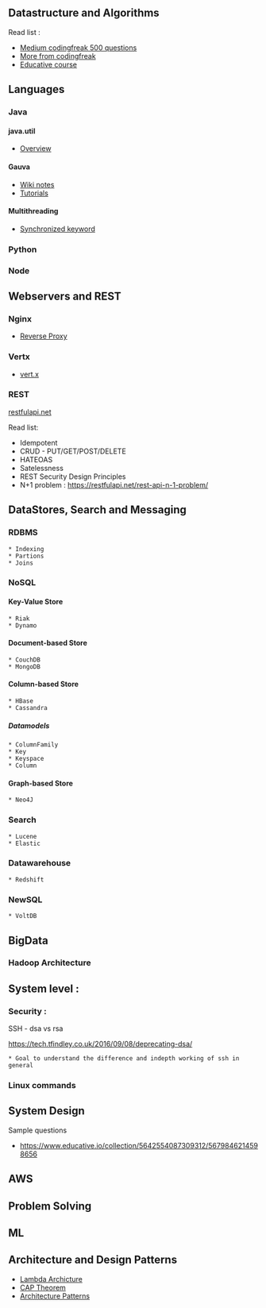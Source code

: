 
## Datastructure and Algorithms 

Read list :

* [ Medium codingfreak 500 questions](https://medium.com/@codingfreak/500-data-structures-and-algorithms-practice-problems-35afe8a1e222) 
* [ More from codingfreak]( https://medium.com/@codingfreak )
* [ Educative course](https://www.educative.io/collection/5642554087309312/5724822843686912?authorName=Coderust)

## Languages
### Java 

#### java.util 

* [Overview](https://www.geeksforgeeks.org/java-util-package-java/)

#### Gauva 
	
* [Wiki notes](https://github.com/google/guava/wiki)
* [Tutorials](https://www.baeldung.com/guava-collections)	

#### Multithreading
	
* [Synchronized keyword](https://www.baeldung.com/java-synchronized)

### Python
### Node

## Webservers and REST 

### Nginx
	
* [Reverse Proxy](https://docs.nginx.com/nginx/admin-guide/web-server/reverse-proxy/)

### Vertx  

* [vert.x](https://vertx.io/)

### REST 

[restfulapi.net]( https://restfulapi.net/ )

Read list:

* Idempotent
* CRUD - PUT/GET/POST/DELETE
* HATEOAS
* Satelessness
* REST Security Design Principles
* N+1 problem : https://restfulapi.net/rest-api-n-1-problem/
	 

## DataStores, Search and Messaging 	
	
### RDBMS
	* Indexing 
	* Partions 
	* Joins 
	 
### NoSQL 
#### Key-Value Store 
	* Riak 
	* Dynamo
#### Document-based Store
	* CouchDB
	* MongoDB
#### Column-based Store
	* HBase
	* Cassandra
##### Datamodels
	* ColumnFamily
	* Key
	* Keyspace
	* Column	
#### Graph-based Store
	* Neo4J
### Search 
	* Lucene
	* Elastic 	
### Datawarehouse
	* Redshift 	
### NewSQL
	* VoltDB



## BigData 
### Hadoop Architecture

## System level :

### Security :
SSH - dsa vs rsa 

https://tech.tfindley.co.uk/2016/09/08/deprecating-dsa/

	* Goal to understand the difference and indepth working of ssh in general

### Linux commands 

## System Design 

Sample questions 
* https://www.educative.io/collection/5642554087309312/5679846214598656

## AWS 

## Problem Solving 

## ML

## Architecture and Design Patterns

* [Lambda Archicture](https://en.wikipedia.org/wiki/Lambda_architecture)
* [CAP Theorem](http://www.julianbrowne.com/article/brewers-cap-theorem)
* [Architecture Patterns](https://towardsdatascience.com/10-common-software-architectural-patterns-in-a-nutshell-a0b47a1e9013)
